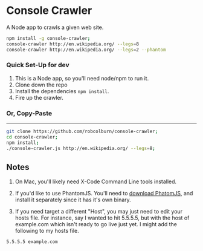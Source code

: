 Console Crawler
==========

A Node app to crawls a given web site.

```bash
npm install -g console-crawler;
console-crawler http://en.wikipedia.org/ --legs=8
console-crawler http://en.wikipedia.org/ --legs=2 --phantom
```

### Quick Set-Up for dev
1. This is a Node app, so you'll need node/npm to run it.  
2. Clone down the repo
3. Install the dependencies `npm install`.
4. Fire up the crawler.

### Or, Copy-Paste
-----
```bash
git clone https://github.com/robcolburn/console-crawler;
cd console-crawler;
npm install;
./console-crawler.js http://en.wikipedia.org/ --legs=8;
```

Notes
-----
1. On Mac, you'll likely need X-Code Command Line tools installed.

2. If you'd like to use PhantomJS.  You'll need to [download PhatomJS](http://phantomjs.org/download.html), and install it separately since it has it's own binary.

2. If you need target a different "Host", you may just need to edit your hosts file.  For instance, say I wanted to hit 5.5.5.5, but with the host of example.com which isn't ready to go live just yet.  I might add the following to my hosts file.

```
5.5.5.5 example.com
```
